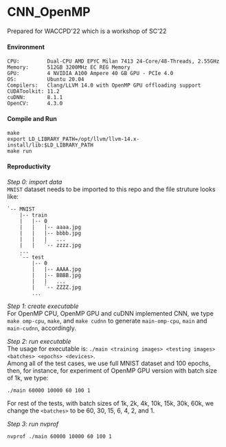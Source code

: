 # CNN_OpenMP
Prepared for WACCPD'22 which is a workshop of SC'22

#### Environment
```
CPU:         Dual-CPU AMD EPYC Milan 7413 24-Core/48-Threads, 2.55GHz
Memory:      512GB 3200MHz EC REG Memory
GPU:         4 NVIDIA A100 Ampere 40 GB GPU - PCIe 4.0
OS:          Ubuntu 20.04
Compilers:   Clang/LLVM 14.0 with OpenMP GPU offloading support
CUDAToolkit: 11.2
cuDNN:       8.1.1
OpenCV:      4.3.0
```

#### Compile and Run
```
make
export LD_LIBRARY_PATH=/opt/llvm/llvm-14.x-install/lib:$LD_LIBRARY_PATH
make run
```

#### Reproductivity
*Step 0: import data*  
`MNIST` dataset needs to be imported to this repo and the file struture looks like:
```
`-- MNIST
    |-- train
    |   |-- 0
    |   |   |-- aaaa.jpg
    |   |   |-- bbbb.jpg
    |   |   |   ...
    |   |   `-- zzzz.jpg
    ...
    `-- test
        |-- 0
        |   |-- AAAA.jpg
        |   |-- BBBB.jpg
        |   |   ...
        |   `-- ZZZZ.jpg
        ...
```

*Step 1: create executable*  
For OpenMP CPU, OpenMP GPU and cuDNN implemented CNN, we type `make omp-cpu`, `make`, and `make cudnn` to generate `main-omp-cpu`, `main` and `main-cudnn`, accordingly.  

*Step 2: run executable*  
The usage for executable is: `./main <training images> <testing images> <batches> <epochs> <devices>`.  
Among all of the test cases, we use full MNIST dataset and 100 epochs, then, for instance, for experiment of OpenMP GPU version with batch size of 1k, we type:
```
./main 60000 10000 60 100 1
```
For rest of the tests, with batch sizes of 1k, 2k, 4k, 10k, 15k, 30k, 60k, we change the `<batches>` to be 60, 30, 15, 6, 4, 2, and 1.

*Step 3: run nvprof*  
```
nvprof ./main 60000 10000 60 100 1
```
